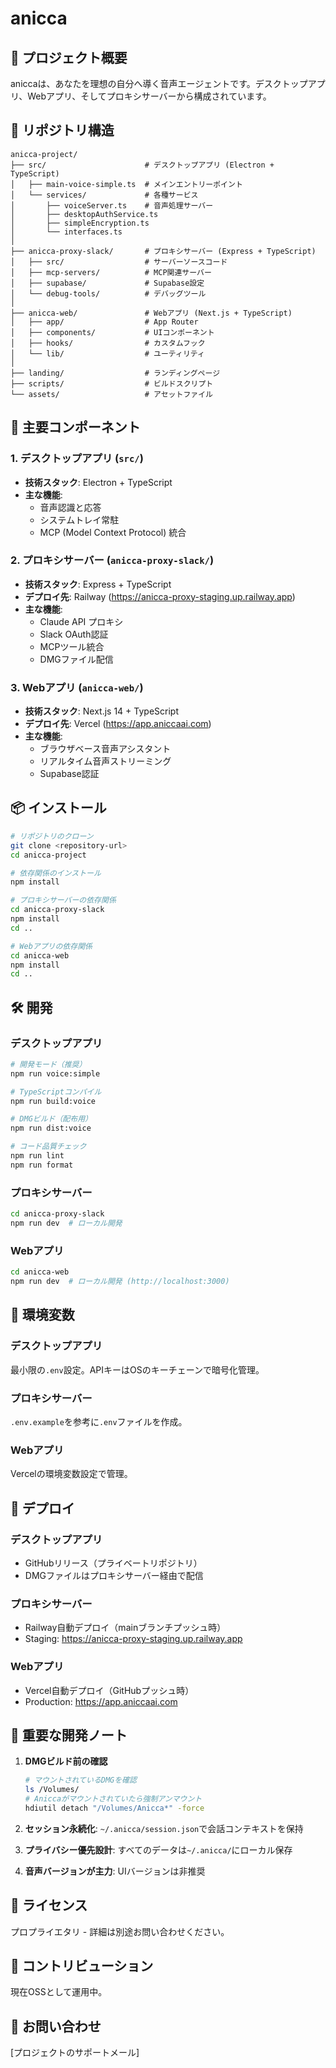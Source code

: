 # anicca

## 🎯 プロジェクト概要　

aniccaは、あなたを理想の自分へ導く音声エージェントです。デスクトップアプリ、Webアプリ、そしてプロキシサーバーから構成されています。

## 📁 リポジトリ構造

```
anicca-project/
├── src/                      # デスクトップアプリ (Electron + TypeScript)
│   ├── main-voice-simple.ts  # メインエントリーポイント
│   └── services/             # 各種サービス
│       ├── voiceServer.ts    # 音声処理サーバー
│       ├── desktopAuthService.ts
│       ├── simpleEncryption.ts
│       └── interfaces.ts
│
├── anicca-proxy-slack/       # プロキシサーバー (Express + TypeScript)
│   ├── src/                  # サーバーソースコード
│   ├── mcp-servers/          # MCP関連サーバー
│   ├── supabase/             # Supabase設定
│   └── debug-tools/          # デバッグツール
│
├── anicca-web/               # Webアプリ (Next.js + TypeScript)
│   ├── app/                  # App Router
│   ├── components/           # UIコンポーネント
│   ├── hooks/                # カスタムフック
│   └── lib/                  # ユーティリティ
│
├── landing/                  # ランディングページ
├── scripts/                  # ビルドスクリプト
└── assets/                   # アセットファイル
```

## 🚀 主要コンポーネント

### 1. デスクトップアプリ (`src/`)
- **技術スタック**: Electron + TypeScript
- **主な機能**: 
  - 音声認識と応答
  - システムトレイ常駐
  - MCP (Model Context Protocol) 統合

### 2. プロキシサーバー (`anicca-proxy-slack/`)
- **技術スタック**: Express + TypeScript
- **デプロイ先**: Railway (https://anicca-proxy-staging.up.railway.app)
- **主な機能**:
  - Claude API プロキシ
  - Slack OAuth認証
  - MCPツール統合
  - DMGファイル配信

### 3. Webアプリ (`anicca-web/`)
- **技術スタック**: Next.js 14 + TypeScript
- **デプロイ先**: Vercel (https://app.aniccaai.com)
- **主な機能**:
  - ブラウザベース音声アシスタント
  - リアルタイム音声ストリーミング
  - Supabase認証

## 📦 インストール

```bash
# リポジトリのクローン
git clone <repository-url>
cd anicca-project

# 依存関係のインストール
npm install

# プロキシサーバーの依存関係
cd anicca-proxy-slack
npm install
cd ..

# Webアプリの依存関係
cd anicca-web
npm install
cd ..
```

## 🛠️ 開発

### デスクトップアプリ

```bash
# 開発モード（推奨）
npm run voice:simple

# TypeScriptコンパイル
npm run build:voice

# DMGビルド（配布用）
npm run dist:voice

# コード品質チェック
npm run lint
npm run format
```

### プロキシサーバー

```bash
cd anicca-proxy-slack
npm run dev  # ローカル開発
```

### Webアプリ

```bash
cd anicca-web
npm run dev  # ローカル開発 (http://localhost:3000)
```

## 📝 環境変数

### デスクトップアプリ
最小限の`.env`設定。APIキーはOSのキーチェーンで暗号化管理。

### プロキシサーバー
`.env.example`を参考に`.env`ファイルを作成。

### Webアプリ
Vercelの環境変数設定で管理。

## 🚢 デプロイ

### デスクトップアプリ
- GitHubリリース（プライベートリポジトリ）
- DMGファイルはプロキシサーバー経由で配信

### プロキシサーバー
- Railway自動デプロイ（mainブランチプッシュ時）
- Staging: https://anicca-proxy-staging.up.railway.app

### Webアプリ
- Vercel自動デプロイ（GitHubプッシュ時）
- Production: https://app.aniccaai.com

## 🔧 重要な開発ノート

1. **DMGビルド前の確認**
   ```bash
   # マウントされているDMGを確認
   ls /Volumes/
   # Aniccaがマウントされていたら強制アンマウント
   hdiutil detach "/Volumes/Anicca*" -force
   ```

2. **セッション永続化**: `~/.anicca/session.json`で会話コンテキストを保持

3. **プライバシー優先設計**: すべてのデータは`~/.anicca/`にローカル保存

4. **音声バージョンが主力**: UIバージョンは非推奨

## 📄 ライセンス

プロプライエタリ - 詳細は別途お問い合わせください。

## 🤝 コントリビューション

現在OSSとして運用中。

## 📧 お問い合わせ

[プロジェクトのサポートメール]